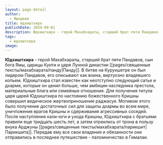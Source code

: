```yaml
---
layout: page-detail
author:
  - Яшодеви
title: юдхиштхира
publishDate: 2024-09-01
description: Юдхиштхира - герой Махабхараты, старший брат пяти Пандавов, сын бога Ямы, царицы Кунти и царя Лунной династии Панду. В битве на Курукшетре он был лидером Пандавов, его описывают как воина, виртуозно владевшего копьем.
tags:
  - юдхиштхира
image:
---
```

**Юдхиштхира** - герой Махабхараты, старший брат пяти Пандавов, сын бога Ямы, царицы Кунти и царя Лунной династии [[pages/священные тексты/махабхарата/панду|Панду]]. В битве на Курукшетре он был лидером Пандавов, его описывают как воина, виртуозно владевшего копьем. Юдхиштхира стал известен как неотступно следующий сатье и дхарме, которые он ценил больше, чем амбиции наследника престола, материальные блага или семейные отношения. Для получения титула царя царей Юдхиштхира по настоянию божественного Кришны совершил ведическое жертвоприношение раджасуя. Мотивом этого было получение достаточных сил для защиты дхармы во всем мире, уничтожения врагов Кришны и сдерживания агрессивных соседей. После наступления кали-юги и ухода Кришны, Юдхиштхира с братьями правили еще тридцать шесть лет, а затем отреклись от трона в пользу внука Арджуны [[pages/священные тексты/махабхарата/парикшит|Парикшита]]. Передав ему все свои владения и обязанности они отправились в последнее путешествие - паломничество в Гималаи.

